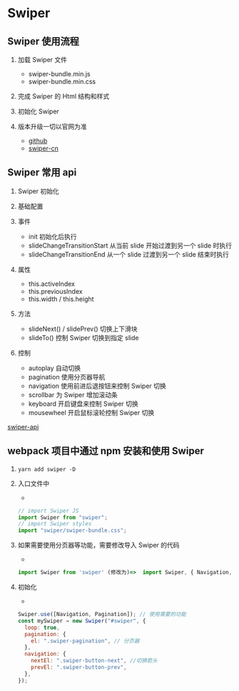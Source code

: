 # Swiper

## Swiper 使用流程

1. 加载 Swiper 文件

   - swiper-bundle.min.js
   - swiper-bundle.min.css

2. 完成 Swiper 的 Html 结构和样式

3. 初始化 Swiper

4. 版本升级一切以官网为准

   - [github](https://github.com/nolimits4web/swiper)
   - [swiper-cn](https://www.swiper.com.cn/index.html)

## Swiper 常用 api

1. Swiper 初始化

2. 基础配置

3. 事件

   - init 初始化后执行
   - slideChangeTransitionStart 从当前 slide 开始过渡到另一个 slide 时执行
   - slideChangeTransitionEnd 从一个 slide 过渡到另一个 slide 结束时执行

4. 属性

   - this.activeIndex
   - this.previousIndex
   - this.width / this.height

5. 方法

   - slideNext() / slidePrev() 切换上下滑块
   - slideTo() 控制 Swiper 切换到指定 slide

6. 控制

   - autoplay 自动切换
   - pagination 使用分页器导航
   - navigation 使用前进后退按钮来控制 Swiper 切换
   - scrollbar 为 Swiper 增加滚动条
   - keyboard 开启键盘来控制 Swiper 切换
   - mousewheel 开启鼠标滚轮控制 Swiper 切换

[swiper-api](./swiper-api.html)

## webpack 项目中通过 npm 安装和使用 Swiper

1. `yarn add swiper -D `

2. 入口文件中

   -

   ```js
   // import Swiper JS
   import Swiper from "swiper";
   // import Swiper styles
   import "swiper/swiper-bundle.css";
   ```

3. 如果需要使用分页器等功能，需要修改导入 Swiper 的代码

   -

   ```js
   import Swiper from 'swiper' (修改为)=>  import Swiper, { Navigation, Pagination } from 'swiper'
   ```

4. 初始化

   -

   ```js
   Swiper.use([Navigation, Pagination]); // 使用需要的功能
   const mySwiper = new Swiper("#swiper", {
     loop: true,
     pagination: {
       el: ".swiper-pagination", // 分页器
     },
     navigation: {
       nextEl: ".swiper-button-next", //切换箭头
       prevEl: ".swiper-button-prev",
     },
   });
   ```

```

```
